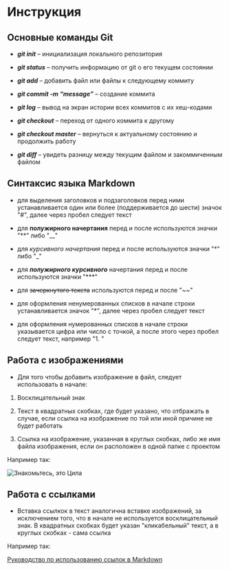 # **Инструкция**

## Основные команды Git

* ***git init*** – инициализация локального репозитория

* ***git status*** – получить информацию от git о его текущем состоянии

* ***git add*** – добавить файл или файлы к следующему коммиту

* ***git commit -m “message”*** – создание коммита

* ***git log*** – вывод на экран истории всех коммитов с их хеш-кодами

* ***git checkout*** – переход от одного коммита к другому

* ***git checkout master*** – вернуться к актуальному состоянию и продолжить работу

* ***git diff*** – увидеть разницу между текущим файлом и закоммиченным файлом

## Синтаксис языка Markdown

* для выделения заголовков и подзаголовков перед ними устанавливается один или более (поддерживается до шести) значок "#", далее через пробел следует текст

* для **полужирного начертания** перед и после используются значки "**" либо "__"

* для *курсивного начертания* перед и после используются значки "*" либо "_"

* для ***полужирного курсивного*** начертания перед и после используются значки "***"

* для ~~зачеркнутого текста~~ используются перед и после "~~"

* для оформления ненумерованных списков в начале строки устанавливается значок "*", далее через пробел следует текст

* для оформления нумерованных списков в начале строки указывается цифра или число с точкой, а после этого через пробел следует текст, например "1. "

## Работа с изображениями

* Для того чтобы добавить изображение в файл, следует использовать в начале:

1. Восклицательный знак

2. Текст в квадратных скобках, где будет указано, что отбражать в случае, если ссылка на изображение по той или иной причине не будет работать

3. Ссылка на изображение, указанная в круглых скобках, либо же имя файла изображения, если он расположен в одной папке с проектом

Например так:

![Знакомьтесь, это Цила](Priscilla.jpg)

## Работа с ссылками

* Вставка ссылкок в текст аналогична вставке изображений, за исключением того, что в начале не используется восклицательный знак. В квадратных скобках будет указан "кликабельный" текст, а в круглых скобках - сама ссылка

Например так:

[Руководство по использованию ссылок в Markdown](https://learn.microsoft.com/ru-ru/contribute/how-to-write-links)
